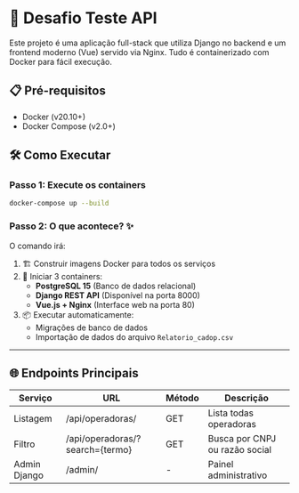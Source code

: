 # 🚀 Desafio Teste API

Este projeto é uma aplicação full-stack que utiliza Django no backend e um frontend moderno (Vue) servido via Nginx. Tudo é containerizado com Docker para fácil execução.

## 📋 Pré-requisitos

- Docker (v20.10+)
- Docker Compose (v2.0+)

## 🛠️ Como Executar

### Passo 1: Execute os containers
```bash
docker-compose up --build
```

### Passo 2: O que acontece? ✨
O comando irá:
1. 🏗️ Construir imagens Docker para todos os serviços
2. 🐋 Iniciar 3 containers:
   - **PostgreSQL 15** (Banco de dados relacional)
   - **Django REST API** (Disponível na porta 8000)
   - **Vue.js + Nginx** (Interface web na porta 80)
3. 📦 Executar automaticamente:
   - Migrações de banco de dados
   - Importação de dados do arquivo `Relatorio_cadop.csv`

---

## 🌐 Endpoints Principais

| Serviço       | URL                              | Método | Descrição                     |
|---------------|----------------------------------|--------|-------------------------------|
| Listagem      | /api/operadoras/                 | GET    | Lista todas operadoras        |
| Filtro        | /api/operadoras/?search={termo}  | GET    | Busca por CNPJ ou razão social|
| Admin Django  | /admin/                          | -      | Painel administrativo         |

